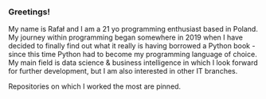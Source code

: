 

### Greetings! 
My name is Rafał and I am a 21 yo programming enthusiast based in Poland. My journey within programming began somewhere in 2019 when I have decided to finally find out what it really is having borrowed a Python book - since this time Python had to become my programming language of choice. My main field is data science & business intelligence in which I look forward for further development, but I am also interested in other IT branches.

Repositories on which I worked the most are pinned.
